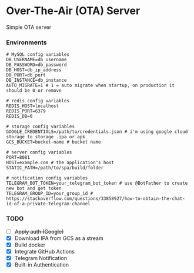 # Over-The-Air (OTA) Server

Simple OTA server

### Environments

```.dotenv
# MySQL config variables
DB_USERNAME=db_username
DB_PASSWORD=db_password
DB_HOST=db_ip_address
DB_PORT=db_port
DB_INSTANCE=db_instance
AUTO_MIGRATE=1 # 1 = auto migrate when startup, on production it should be 0 or remove

# redis config variables
REDIS_HOST=localhost
REDIS_PORT=6379
REDIS_DB=0

# storage config variables
GOOGLE_CREDENTIALS=/path/to/credentials.json # i'm using google cloud storage to storage .ipa or apk
GCS_BUCKET=bucket-name # bucket name

# server config variables 
PORT=8081
HOST=example.com # the application's host
STATIC_PATH=/path/to/spa/build/folder

# notification config variables
TELEGRAM_BOT_TOKEN=your_telegram_bot_token # use @BotFather to create new bot and get token
TELEGRAM_GROUP_ID=your_group_id # https://stackoverflow.com/questions/33858927/how-to-obtain-the-chat-id-of-a-private-telegram-channel
```

### TODO

- [ ] ~~Apply auth (Google)~~
- [x] Download IPA from GCS as a stream
- [x] Build docker
- [x] Integrate GitHub Actions
- [x] Telegram Notification
- [x] Built-in Authentication
